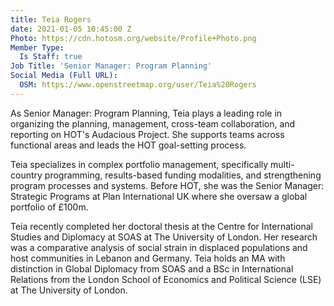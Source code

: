 ```yaml
---
title: Teia Rogers
date: 2021-01-05 10:45:00 Z
Photo: https://cdn.hotosm.org/website/Profile+Photo.png
Member Type:
  Is Staff: true
Job Title: 'Senior Manager: Program Planning'
Social Media (Full URL):
  OSM: https://www.openstreetmap.org/user/Teia%20Rogers
---
```


As Senior Manager: Program Planning, Teia plays a leading role in organizing the planning, management, cross-team collaboration, and reporting on HOT's Audacious Project. She supports teams across functional areas and leads the HOT goal-setting process.

Teia specializes in complex portfolio management, specifically multi-country programming, results-based funding modalities, and strengthening program processes and systems. Before HOT, she was the Senior Manager: Strategic Programs at Plan International UK where she oversaw a global portfolio of £100m.

Teia recently completed her doctoral thesis at the Centre for International Studies and Diplomacy at SOAS at The University of London. Her research was a comparative analysis of social strain in displaced populations and host communities in Lebanon and Germany. Teia holds an MA with distinction in Global Diplomacy from SOAS and a BSc in International Relations from the London School of Economics and Political Science (LSE) at The University of London.
